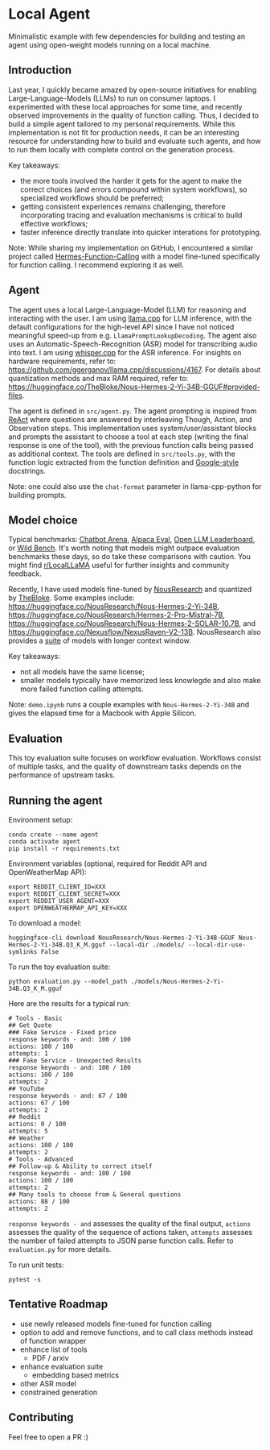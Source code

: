 # Local Agent 

Minimalistic example with few dependencies for building and testing an agent using open-weight models running on a local machine.

## Introduction
Last year, I quickly became amazed by open-source initiatives for enabling Large-Language-Models (LLMs) to run on consumer laptops. I experimented with these local approaches for some time, and recently observed improvements in the quality of function calling. Thus, I decided to build a simple agent tailored to my personal requirements. While this implementation is not fit for production needs, it can be an interesting resource for understanding how to build and evaluate such agents, and how to run them locally with complete control on the generation process. 

Key takeaways:
- the more tools involved the harder it gets for the agent to make the correct choices (and errors compound within system workflows), so specialized workflows should be preferred;
- getting consistent experiences remains challenging, therefore incorporating tracing and evaluation mechanisms is critical to build effective workflows;
- faster inference directly translate into quicker interations for prototyping.

Note: While sharing my implementation on GitHub, I encountered a similar project called [Hermes-Function-Calling](https://github.com/NousResearch/Hermes-Function-Calling) with a model fine-tuned specifically for function calling. I recommend exploring it as well.

## Agent
The agent uses a local Large-Language-Model (LLM) for reasoning and interacting with the user. I am using [llama.cpp](https://github.com/ggerganov/llama.cpp) for LLM inference, with the default configurations for the high-level API since I have not noticed meaningful speed-up from e.g. `LlamaPromptLookupDecoding`. The agent also uses an Automatic-Speech-Recognition (ASR) model for transcribing audio into text. I am using [whisper.cpp](https://github.com/ggerganov/whisper.cpp) for the ASR inference. For insights on hardware requirements, refer to: https://github.com/ggerganov/llama.cpp/discussions/4167. For details about quantization methods and max RAM required, refer to: https://huggingface.co/TheBloke/Nous-Hermes-2-Yi-34B-GGUF#provided-files.

The agent is defined in `src/agent.py`. The agent prompting is inspired from [ReAct](https://arxiv.org/abs/2210.03629) where questions are answered by interleaving Though, Action, and Observation steps. This implementation uses system/user/assistant blocks and prompts the assistant to choose a tool at each step (writing the final response is one of the tool), with the previous function calls being passed as additional context. The tools are defined in `src/tools.py`, with the function logic extracted from the function definition and [Google-style](https://google.github.io/styleguide/pyguide.html) docstrings.

Note: one could also use the `chat-format` parameter in llama-cpp-python for building prompts.

## Model choice
Typical benchmarks:  [Chatbot Arena](https://chat.lmsys.org/), [Alpaca Eval](https://tatsu-lab.github.io/alpaca_eval/), [Open LLM Leaderboard](https://huggingface.co/spaces/HuggingFaceH4/open_llm_leaderboard), or [Wild Bench](https://huggingface.co/spaces/allenai/WildBench). It's worth noting that models might outpace evaluation benchmarks these days, so do take these comparisons with caution. You might find [r/LocalLLaMA](https://www.reddit.com/r/LocalLLaMA/) useful for further insights and community feedback.

Recently, I have used models fine-tuned by [NousResearch](https://nousresearch.com/) and quantized by [TheBloke](https://huggingface.co/TheBloke). Some examples include: https://huggingface.co/NousResearch/Nous-Hermes-2-Yi-34B, https://huggingface.co/NousResearch/Hermes-2-Pro-Mistral-7B, https://huggingface.co/NousResearch/Nous-Hermes-2-SOLAR-10.7B, and https://huggingface.co/Nexusflow/NexusRaven-V2-13B. NousResearch also provides a [suite](https://huggingface.co/collections/NousResearch/yarn-6510f87837698373cd302ac2) of models with longer context window.

Key takeaways: 
- not all models have the same license;
- smaller models typically have memorized less knowlegde and also make more failed function calling attempts. 

Note: `demo.ipynb` runs a couple examples with `Nous-Hermes-2-Yi-34B` and gives the elapsed time for a Macbook with Apple Silicon.

## Evaluation
This toy evaluation suite focuses on workflow evaluation. Workflows consist of multiple tasks, and the quality of downstream tasks depends on the performance of upstream tasks.

## Running the agent
Environment setup:
```
conda create --name agent
conda activate agent
pip install -r requirements.txt 
```

Environment variables (optional, required for Reddit API and OpenWeatherMap API):
```
export REDDIT_CLIENT_ID=XXX
export REDDIT_CLIENT_SECRET=XXX
export REDDIT_USER_AGENT=XXX
export OPENWEATHERMAP_API_KEY=XXX
```

To download a model:
```
huggingface-cli download NousResearch/Nous-Hermes-2-Yi-34B-GGUF Nous-Hermes-2-Yi-34B.Q3_K_M.gguf --local-dir ./models/ --local-dir-use-symlinks False
```

To run the toy evaluation suite:
```
python evaluation.py --model_path ./models/Nous-Hermes-2-Yi-34B.Q3_K_M.gguf
```

Here are the results for a typical run:
```
# Tools - Basic
## Get Quote
### Fake Service - Fixed price
response keywords - and: 100 / 100
actions: 100 / 100
attempts: 1
### Fake Service - Unexpected Results
response keywords - and: 100 / 100
actions: 100 / 100
attempts: 2
## YouTube
response keywords - and: 67 / 100
actions: 67 / 100
attempts: 2
## Reddit
actions: 0 / 100
attempts: 5
## Weather
actions: 100 / 100
attempts: 2
# Tools - Advanced
## Follow-up & Ability to correct itself
response keywords - and: 100 / 100
actions: 100 / 100
attempts: 2
## Many tools to choose from & General questions
actions: 88 / 100
attempts: 2
```
`response keywords - and` assesses the quality of the final output, `actions` assesses the quality of the sequence of actions taken, `attempts` assesses the number of failed attempts to JSON parse function calls. Refer to `evaluation.py` for more details. 

To run unit tests:
```
pytest -s
```

## Tentative Roadmap
- use newly released models fine-tuned for function calling
- option to add and remove functions, and to call class methods instead of function wrapper
- enhance list of tools
    - PDF / arxiv
- enhance evaluation suite
    - embedding based metrics
- other ASR model
- constrained generation

## Contributing
Feel free to open a PR :)
